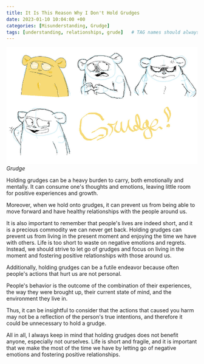 ```yaml
---
title: It Is This Reason Why I Don't Hold Grudges
date: 2023-01-10 10:04:00 +00
categories: [Misunderstanding, Grudge]
tags: [understanding, relationships, grude]   # TAG names should always be lowercase
---
```


![grudges](/assets/img/why-grudges.jpg "copyright devian arts")
_Grudge_

Holding grudges can be a heavy burden to carry, both emotionally and mentally. It can consume one's thoughts and emotions, leaving little room for positive experiences and growth.  

Moreover, when we hold onto grudges, it can prevent us from being able to move forward and have healthy relationships with the people around us.

It is also important to remember that people's lives are indeed short, and it is a precious commodity we can never get back. Holding grudges can prevent us from living in the present moment and enjoying the time we have with others. 
Life is too short to waste on negative emotions and regrets. Instead, we should strive to let go of grudges and focus on living in the moment and fostering positive relationships with those around us.

Additionally, holding grudges can be a futile endeavor because often people's actions that hurt us are not personal. 

People's behavior is the outcome of the combination of their experiences, the way they were brought up, their current state of mind, and the environment they live in. 

Thus, it can be insightful to consider that the actions that caused you harm may not be a reflection of the person's true intentions, and therefore it could be unnecessary to hold a grudge.

All in all, I always keep in mind that holding grudges does not benefit anyone, especially not ourselves. Life is short and fragile, and it is important that we make the most of the time we have by letting go of negative emotions and fostering positive relationships.





